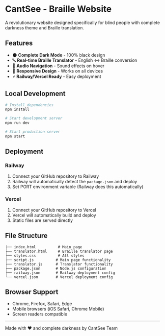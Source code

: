 # CantSee - Braille Website

A revolutionary website designed specifically for blind people with complete darkness theme and Braille translation.

## Features

- 🌑 **Complete Dark Mode** - 100% black design
- 🔤 **Real-time Braille Translator** - English ↔ Braille conversion
- 🎵 **Audio Navigation** - Sound effects on hover
- 📱 **Responsive Design** - Works on all devices
- ⚡ **Railway/Vercel Ready** - Easy deployment

## Local Development

```bash
# Install dependencies
npm install

# Start development server
npm run dev

# Start production server  
npm start
```

## Deployment

### Railway
1. Connect your GitHub repository to Railway
2. Railway will automatically detect the `package.json` and deploy
3. Set PORT environment variable (Railway does this automatically)

### Vercel
1. Connect your GitHub repository to Vercel
2. Vercel will automatically build and deploy
3. Static files are served directly

## File Structure

```
├── index.html          # Main page
├── translator.html     # Braille translator page
├── styles.css          # All styles
├── script.js          # Main page functionality
├── translator.js      # Translator functionality
├── package.json       # Node.js configuration
├── railway.json       # Railway deployment config
└── vercel.json        # Vercel deployment config
```

## Browser Support

- Chrome, Firefox, Safari, Edge
- Mobile browsers (iOS Safari, Chrome Mobile)
- Screen readers compatible

---

Made with ❤️ and complete darkness by CantSee Team
